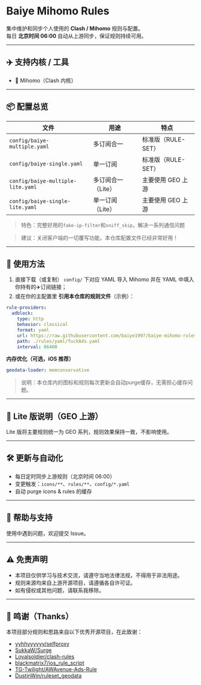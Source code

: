 # Baiye Mihomo Rules

集中维护和同步个人使用的 **Clash / Mihomo** 规则与配置。  
每日 **北京时间 06:00** 自动从上游同步，保证规则持续可用。

---

## ✈️ 支持内核 / 工具
- 🌸 Mihomo（Clash 内核）

---

## 📦 配置总览

| 文件 | 用途 | 特点 |
|---|---|---|
| `config/baiye-multiple.yaml` | 多订阅合一 | 标准版（RULE-SET） |
| `config/baiye-single.yaml` | 单一订阅 | 标准版（RULE-SET） |
| `config/baiye-multiple-lite.yaml` | 多订阅合一（Lite） | 主要使用 GEO 上游 |
| `config/baiye-single-lite.yaml` | 单一订阅（Lite） | 主要使用 GEO 上游 |
> 特色：完整好用的`fake-ip-filter`和`sniff_skip`，解决一系列通信问题

> 建议：关闭客户端的一切覆写功能，本仓库配置文件已经非常好用！
---

## 🚀 使用方法

1. 直接下载（或复制） `config/` 下对应 YAML 导入 Mihomo 并在 YAML 中填入你持有的✈️订阅链接；  
2. 或在你的主配置里 **引用本仓库的规则文件**（示例）：

```yaml
rule-providers:
  adblock:
    type: http
    behavior: classical
    format: yaml
    url: https://raw.githubusercontent.com/baiye1997/baiye-mihomo-rules/main/rules/yaml/fuckAds.yaml
    path: ./rules/yaml/fuckAds.yaml
    interval: 86400
```

**内存优化（可选，iOS 推荐）**
```yaml
geodata-loader: memconservative
```

> 说明：本仓库内的图标和规则每次更新会自动purge缓存，无需担心缓存问题。

---

## 🧩 Lite 版说明（GEO 上游）

Lite 版将主要规则统一为 GEO 系列，规则效果保持一致，不影响使用。

---

## 🛠 更新与自动化

- 每日定时同步上游规则（北京时间 06:00）  
- 变更触发：`icons/**`、`rules/**`、`config/*.yaml`  
- 自动 purge icons & rules 的缓存

---

## 🤝 帮助与支持
使用中遇到问题，欢迎提交 Issue。

---

## ⚠️ 免责声明
- 本项目仅供学习与技术交流，请遵守当地法律法规，不得用于非法用途。  
- 规则来源均来自上游开源项目，请遵循各自许可证。  
- 如有侵权或其他问题，请联系我移除。

---

## 🙌 鸣谢（Thanks）

本项目部分规则和思路来自以下优秀开源项目，在此致谢：

- [yyhhyyyyyy/selfproxy](https://github.com/yyhhyyyyyy/selfproxy)  
- [SukkaW/Surge](https://github.com/SukkaW/Surge)  
- [Loyalsoldier/clash-rules](https://github.com/Loyalsoldier/clash-rules)  
- [blackmatrix7/ios_rule_script](https://github.com/blackmatrix7/ios_rule_script)  
- [TG-Twilight/AWAvenue-Ads-Rule](https://github.com/TG-Twilight/AWAvenue-Ads-Rule)  
- [DustinWin/ruleset_geodata](https://github.com/DustinWin/ruleset_geodata)
